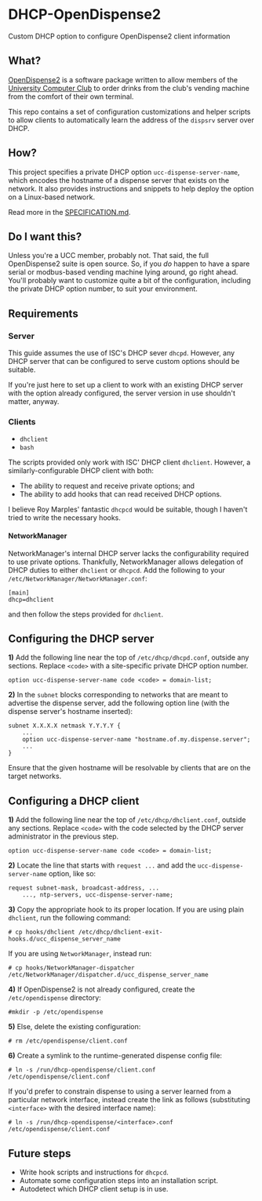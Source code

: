 # DHCP-OpenDispense2
Custom DHCP option to configure OpenDispense2 client information 

## What?
[OpenDispense2](https://gitlab.ucc.asn.au/UCC/OpenDispense2) is a software
package written to allow members of the
[University Computer Club](https://www.ucc.asn.au/) to order drinks from the
club's vending machine from the comfort of their own terminal.

This repo contains a set of configuration customizations and helper scripts to
allow clients to automatically learn the address of the `dispsrv` server over
DHCP.

## How?
This project specifies a private DHCP option `ucc-dispense-server-name`, which
encodes the hostname of a dispense server that exists on the network. It also
provides instructions and snippets to help deploy the option on a Linux-based
network.

Read more in the [SPECIFICATION.md](SPECIFICATION.md).

## Do I want this?
Unless you're a UCC member, probably not. That said, the full OpenDispense2
suite is open source. So, if you *do* happen to have a spare serial or
modbus-based vending machine lying around, go right ahead. You'll probably
want to customize quite a bit of the configuration, including the private
DHCP option number, to suit your environment.

## Requirements

### Server
This guide assumes the use of ISC's DHCP sever `dhcpd`. However, any DHCP
server that can be configured to serve custom options should be suitable.

If you're just here to set up a client to work with an existing DHCP server
with the option already configured, the server version in use shouldn't
matter, anyway.

### Clients
- `dhclient`
- `bash`

The scripts provided only work with ISC' DHCP client `dhclient`. However, a
similarly-configurable DHCP client with both:

- The ability to request and receive private options; and
- The ability to add hooks that can read received DHCP options.

I believe Roy Marples' fantastic `dhcpcd` would be suitable, though I haven't
tried to write the necessary hooks.

#### NetworkManager
NetworkManager's internal DHCP server lacks the configurability required to
use private options. Thankfully, NetworkManager allows delegation of
DHCP duties to either `dhclient` or `dhcpcd`. Add the following to your
`/etc/NetworkManager/NetworkManager.conf`:

```
[main]
dhcp=dhclient
```

and then follow the steps provided for `dhclient`.

## Configuring the DHCP server

**1)** Add the following line near the top of `/etc/dhcp/dhcpd.conf`, outside
  any sections. Replace `<code>` with a site-specific private DHCP option
  number.

```
option ucc-dispense-server-name code <code> = domain-list;
```

**2)** In the `subnet` blocks corresponding to networks that are meant to
  advertise the dispense server, add the following option line (with the
  dispense server's hostname inserted):

```
subnet X.X.X.X netmask Y.Y.Y.Y {
    ...
    option ucc-dispense-server-name "hostname.of.my.dispense.server";
    ...
}
```

Ensure that the given hostname will be resolvable by clients that are on the
target networks.

## Configuring a DHCP client

**1)** Add the following line near the top of `/etc/dhcp/dhclient.conf`,
  outside any sections. Replace `<code>` with the code selected by the DHCP
  server administrator in the previous step.

```
option ucc-dispense-server-name code <code> = domain-list;
```

**2)** Locate the line that starts with `request ...` and add the
  `ucc-dispense-server-name` option, like so:

```
request subnet-mask, broadcast-address, ...
    ..., ntp-servers, ucc-dispense-server-name;
```

**3)** Copy the appropriate hook to its proper location. If you are using
  plain `dhclient`, run the following command:

```
# cp hooks/dhclient /etc/dhcp/dhclient-exit-hooks.d/ucc_dispense_server_name
```

If you are using `NetworkManager`, instead run:

```
# cp hooks/NetworkManager-dispatcher /etc/NetworkManager/dispatcher.d/ucc_dispense_server_name
```

**4)** If OpenDispense2 is not already configured, create the
  `/etc/opendispense` directory:

```
#mkdir -p /etc/opendispense
```

**5)** Else, delete the existing configuration:

```
# rm /etc/opendispense/client.conf
```

**6)** Create a symlink to the runtime-generated dispense config file:

```
# ln -s /run/dhcp-opendispense/client.conf /etc/opendispense/client.conf
```

If you'd prefer to constrain dispense to using a server learned from a
particular network interface, instead create the link as follows
(substituting `<interface>` with the desired interface name):

```
# ln -s /run/dhcp-opendispense/<interface>.conf /etc/opendispense/client.conf
```

## Future steps

- Write hook scripts and instructions for `dhcpcd`.
- Automate some configuration steps into an installation script.
- Autodetect which DHCP client setup is in use.
